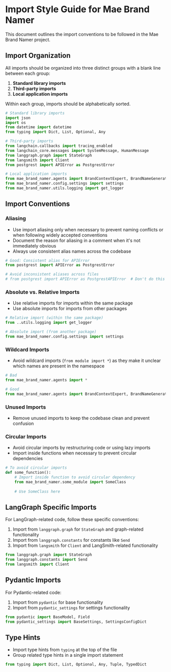 # Import Style Guide for Mae Brand Namer

This document outlines the import conventions to be followed in the Mae Brand Namer project.

## Import Organization

All imports should be organized into three distinct groups with a blank line between each group:

1. **Standard library imports**
2. **Third-party imports**
3. **Local application imports**

Within each group, imports should be alphabetically sorted.

```python
# Standard library imports
import json
import os
from datetime import datetime
from typing import Dict, List, Optional, Any

# Third-party imports
from langchain.callbacks import tracing_enabled
from langchain_core.messages import SystemMessage, HumanMessage
from langgraph.graph import StateGraph
from langsmith import Client
from postgrest import APIError as PostgrestError

# Local application imports
from mae_brand_namer.agents import BrandContextExpert, BrandNameGenerator
from mae_brand_namer.config.settings import settings
from mae_brand_namer.utils.logging import get_logger
```

## Import Conventions

### Aliasing

- Use import aliasing only when necessary to prevent naming conflicts or when following widely accepted conventions
- Document the reason for aliasing in a comment when it's not immediately obvious
- Always use consistent alias names across the codebase

```python
# Good: Consistent alias for APIError
from postgrest import APIError as PostgrestError

# Avoid inconsistent aliases across files
# from postgrest import APIError as PostgrestAPIError  # Don't do this
```

### Absolute vs. Relative Imports

- Use relative imports for imports within the same package
- Use absolute imports for imports from other packages

```python
# Relative import (within the same package)
from ..utils.logging import get_logger

# Absolute import (from another package)
from mae_brand_namer.config.settings import settings
```

### Wildcard Imports

- Avoid wildcard imports (`from module import *`) as they make it unclear which names are present in the namespace

```python
# Bad
from mae_brand_namer.agents import *

# Good
from mae_brand_namer.agents import BrandContextExpert, BrandNameGenerator
```

### Unused Imports

- Remove unused imports to keep the codebase clean and prevent confusion

### Circular Imports

- Avoid circular imports by restructuring code or using lazy imports
- Import inside functions when necessary to prevent circular dependencies

```python
# To avoid circular imports
def some_function():
    # Import inside function to avoid circular dependency
    from mae_brand_namer.some_module import SomeClass
    
    # Use SomeClass here
```

## LangGraph Specific Imports

For LangGraph-related code, follow these specific conventions:

1. Import from `langgraph.graph` for `StateGraph` and graph-related functionality
2. Import from `langgraph.constants` for constants like `Send`
3. Import from `langsmith` for `Client` and LangSmith-related functionality

```python
from langgraph.graph import StateGraph
from langgraph.constants import Send
from langsmith import Client
```

## Pydantic Imports

For Pydantic-related code:

1. Import from `pydantic` for base functionality
2. Import from `pydantic_settings` for settings functionality

```python
from pydantic import BaseModel, Field
from pydantic_settings import BaseSettings, SettingsConfigDict
```

## Type Hints

- Import type hints from `typing` at the top of the file
- Group related type hints in a single import statement

```python
from typing import Dict, List, Optional, Any, Tuple, TypedDict
``` 